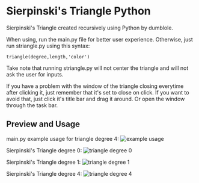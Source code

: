 # Sierpinski's Triangle Python
Sierpinski's Triangle created recursively using Python by dumblole.

When using, run the main.py file for better user experience.
Otherwise, just run striangle.py using this syntax:

`triangle(degree,length,'color')`

Take note that running striangle.py will not center the triangle and will not
ask the user for inputs.

If you have a problem with the window of the triangle closing everytime after clicking it, just remember 
that it's set to close on click. If you want to avoid that, just click it's title bar and drag it around.
Or open the window through the task bar.




## Preview and Usage
main.py example usage for triangle degree 4:
![example usage](https://github.com/dumblole/Sierpinski-Triangle-Python/blob/master/images/trial.PNG)

Sierpinski's Triangle degree 0:
![triangle degree 0](https://github.com/dumblole/Sierpinski-Triangle-Python/blob/master/images/zero-degree-triangle.PNG)

Sierpinski's Triangle degree 1:
![triangle degree 1](https://github.com/dumblole/Sierpinski-Triangle-Python/blob/master/images/one-degree-triangle.PNG)

Sierpinski's Triangle degree 4:
![triangle degree 4](https://github.com/dumblole/Sierpinski-Triangle-Python/blob/master/images/fourth-degree-triangle.PNG)
